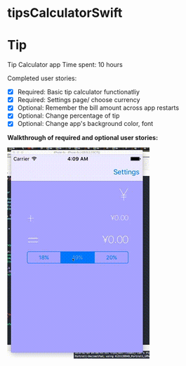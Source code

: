 # tipsCalculatorSwift
Tip
==================

Tip Calculator app
Time spent: 10 hours

Completed user stories:

* [x] Required: Basic tip calculator functionatliy
* [x] Required: Settings page/ choose currency
* [x] Optional: Remember the bill amount across app restarts
* [x] Optional: Change percentage of tip
* [x] Optional: Change app's background color, font

**Walkthrough of required and optional user stories:**

![](gif/tips.gif)
